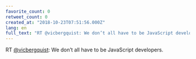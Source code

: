 ```yaml
---
favorite_count: 0
retweet_count: 0
created_at: "2018-10-23T07:51:56.000Z"
lang: en
full_text: "RT @vicbergquist: We don’t all have to be JavaScript developers."
---
```


RT [@vicbergquist](https://twitter.com/vicbergquist): We don’t all have to be
JavaScript developers.
